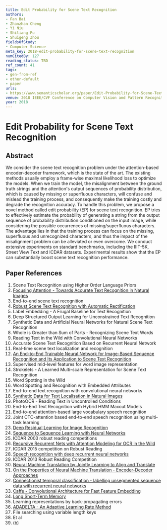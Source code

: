 ```yaml
---
title: Edit Probability for Scene Text Recognition
authors:
- Fan Bai
- Zhanzhan Cheng
- Yi Niu
- Shiliang Pu
- Shuigeng Zhou
fieldsOfStudy:
- Computer Science
meta_key: 2018-edit-probability-for-scene-text-recognition
numCitedBy: 127
reading_status: TBD
ref_count: 41
tags:
- gen-from-ref
- other-default
- paper
urls:
- https://www.semanticscholar.org/paper/Edit-Probability-for-Scene-Text-Recognition-Bai-Cheng/2a6a4cd7623d12b467571461e8c19a3138474908?sort=total-citations
venue: 2018 IEEE/CVF Conference on Computer Vision and Pattern Recognition
year: 2018
---
```


# Edit Probability for Scene Text Recognition

## Abstract

We consider the scene text recognition problem under the attention-based encoder-decoder framework, which is the state of the art. The existing methods usually employ a frame-wise maximal likelihood loss to optimize the models. When we train the model, the misalignment between the ground truth strings and the attention's output sequences of probability distribution, which is caused by missing or superfluous characters, will confuse and mislead the training process, and consequently make the training costly and degrade the recognition accuracy. To handle this problem, we propose a novel method called edit probability (EP) for scene text recognition. EP tries to effectively estimate the probability of generating a string from the output sequence of probability distribution conditioned on the input image, while considering the possible occurrences of missing/superfluous characters. The advantage lies in that the training process can focus on the missing, superfluous and unrecognized characters, and thus the impact of the misalignment problem can be alleviated or even overcome. We conduct extensive experiments on standard benchmarks, including the IIIT-5K, Street View Text and ICDAR datasets. Experimental results show that the EP can substantially boost scene text recognition performance.

## Paper References

1. Scene Text Recognition using Higher Order Language Priors
2. [Focusing Attention - Towards Accurate Text Recognition in Natural Images](2017-focusing-attention-towards-accurate-text-recognition-in-natural-images)
3. End-to-end scene text recognition
4. [Robust Scene Text Recognition with Automatic Rectification](2016-robust-scene-text-recognition-with-automatic-rectification)
5. Label Embedding - A Frugal Baseline for Text Recognition
6. Deep Structured Output Learning for Unconstrained Text Recognition
7. Synthetic Data and Artificial Neural Networks for Natural Scene Text Recognition
8. Whole is Greater than Sum of Parts - Recognizing Scene Text Words
9. Reading Text in the Wild with Convolutional Neural Networks
10. Accurate Scene Text Recognition Based on Recurrent Neural Network
11. Real-time scene text localization and recognition
12. [An End-to-End Trainable Neural Network for Image-Based Sequence Recognition and Its Application to Scene Text Recognition](2017-an-end-to-end-trainable-neural-network-for-image-based-sequence-recognition-and-its-application-to-scene-text-recognition)
13. Supervised mid-level features for word image representation
14. Strokelets - A Learned Multi-scale Representation for Scene Text Recognition
15. Word Spotting in the Wild
16. Word Spotting and Recognition with Embedded Attributes
17. End-to-end text recognition with convolutional neural networks
18. [Synthetic Data for Text Localisation in Natural Images](2016-synthetic-data-for-text-localisation-in-natural-images)
19. PhotoOCR - Reading Text in Uncontrolled Conditions
20. End-to-End Text Recognition with Hybrid HMM Maxout Models
21. End-to-end attention-based large vocabulary speech recognition
22. Joint CTC-attention based end-to-end speech recognition using multi-task learning
23. [Deep Residual Learning for Image Recognition](2015-resnet.md)
24. [Sequence to Sequence Learning with Neural Networks](2014-sequence-to-sequence-learning-with-neural-networks)
25. ICDAR 2003 robust reading competitions
26. [Recursive Recurrent Nets with Attention Modeling for OCR in the Wild](2016-recursive-recurrent-nets-with-attention-modeling-for-ocr-in-the-wild)
27. ICDAR 2015 competition on Robust Reading
28. [Speech recognition with deep recurrent neural networks](2013-speech-recognition-with-deep-recurrent-neural-networks)
29. ICDAR 2013 Robust Reading Competition
30. [Neural Machine Translation by Jointly Learning to Align and Translate](2015-neural-machine-translation-by-jointly-learning-to-align-and-translate)
31. [On the Properties of Neural Machine Translation - Encoder-Decoder Approaches](2014-on-the-properties-of-neural-machine-translation-encoder-decoder-approaches)
32. [Connectionist temporal classification - labelling unsegmented sequence data with recurrent neural networks](2006-connectionist-temporal-classification-labelling-unsegmented-sequence-data-with-recurrent-neural-networks)
33. [Caffe - Convolutional Architecture for Fast Feature Embedding](2014-caffe-convolutional-architecture-for-fast-feature-embedding)
34. [Long Short-Term Memory](1997-long-short-term-memory)
35. Learning representations by back-propagating errors
36. [ADADELTA - An Adaptive Learning Rate Method](2012-adadelta-an-adaptive-learning-rate-method)
37. File searching using variable length keys
38. Et al
39. (b)
